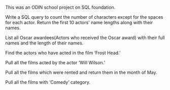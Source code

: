 This was an ODIN school project on SQL foundation.


Write a SQL query to count the number of characters except for the spaces for each actor. Return the first 10 actors' name lengths along with their names.

List all Oscar awardees(Actors who received the Oscar award) with their full names and the length of their names.

Find the actors who have acted in the film ‘Frost Head.’

Pull all the films acted by the actor ‘Will Wilson.’

Pull all the films which were rented and return them in the month of May.

Pull all the films with ‘Comedy’ category.

